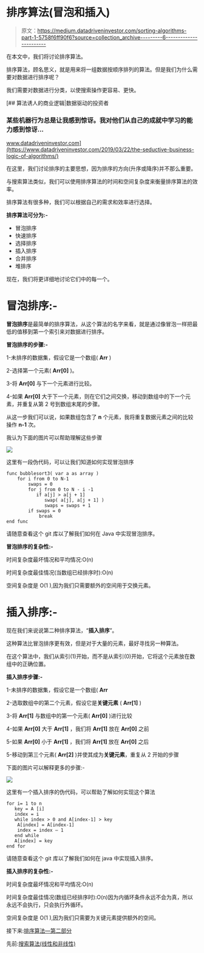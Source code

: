 # 排序算法(冒泡和插入)

> 原文：<https://medium.datadriveninvestor.com/sorting-algorithms-part-1-5758f6ff90f6?source=collection_archive---------6----------------------->

在本文中，我们将讨论排序算法。

排序算法，顾名思义，就是用来将一组数据按顺序排列的算法。但是我们为什么需要对数据进行排序呢？

我们需要对数据进行分类，以使搜索操作更容易、更快。

[](https://www.datadriveninvestor.com/2019/03/22/the-seductive-business-logic-of-algorithms/) [## 算法诱人的商业逻辑|数据驱动的投资者

### 某些机器行为总是让我感到惊讶。我对他们从自己的成就中学习的能力感到惊讶…

www.datadriveninvestor.com](https://www.datadriveninvestor.com/2019/03/22/the-seductive-business-logic-of-algorithms/) 

在这里，我们讨论排序的主要思想，因为排序的方向(升序或降序)并不那么重要。

与搜索算法类似，我们可以使用排序算法的时间和空间复杂度来衡量排序算法的效率。

排序算法有很多种，我们可以根据自己的需求和效率进行选择。

**排序算法可分为:-**

*   冒泡排序
*   快速排序
*   选择排序
*   插入排序
*   合并排序
*   堆排序

现在，我们将更详细地讨论它们中的每一个。

# **冒泡排序:-**

**冒泡排序**是最简单的排序算法，从这个算法的名字来看，就是通过像冒泡一样把最低的值移到第一个索引来对数据进行排序。

**冒泡排序的步骤:-**

1-未排序的数据集，假设它是一个数组( **Arr** )

2-选择第一个元素( **Arr[0]** )。

3-将 **Arr[0]** 与下一个元素进行比较。

4-如果 **Arr[0]** 大于下一个元素，则在它们之间交换，移动到数组中的下一个元素，并重复从第 2 号到数组末尾的步骤。

从这一步我们可以说，如果数组包含了 **n** 个元素，我将重复数据元素之间的比较操作 **n-1** 次。

我认为下面的图片可以帮助理解这些步骤

![](img/ac9d72321f112e355f52e2d56f9b0b5a.png)

这里有一段伪代码，可以让我们知道如何实现冒泡排序

```
func bubblesort3( var a as array )
    for i from 0 to N-1
        swaps = 0
        for j from 0 to N - i -1
           if a[j] > a[j + 1] 
              swap( a[j], a[j + 1] )
              swaps = swaps + 1
        if swaps = 0
            break
end func
```

请随意查看这个 git 库以了解我们如何在 Java 中实现冒泡排序。

**冒泡排序的复杂性:-**

时间复杂度最坏情况和平均情况:O(n)

时间复杂度最佳情况(当数组已经排序时):O(n)

空间复杂度是 O(1 ),因为我们只需要额外的空间用于交换元素。

# **插入排序:-**

现在我们来说说第二种排序算法，“**插入排序**”。

这种算法比冒泡排序更有效，但是对于大量的元素，最好寻找另一种算法。

在这个算法中，我们从索引(1)开始，而不是从索引(0)开始，它将这个元素放在数组中的正确位置。

**插入排序步骤:-**

1-未排序的数据集，假设它是一个数组( **Arr**

2-选取数组中的第二个元素，假设它是**关键元素** ( **Arr[1]** )

3-将 **Arr[1]** 与数组中的第一个元素( **Arr[0]** )进行比较

4-如果 **Arr[0]** 大于 **Arr[1]** ，我们将 **Arr[1]** 放在 **Arr[0]** 之前

5-如果 **Arr[0]** 小于 **Arr[1]** ，我们将 **Arr[1]** 放在 **Arr[0]** 之后

5-移动到第三个元素( **Arr[2]** )并使其成为**关键元素**，重复从 2 开始的步骤

下面的图片可以解释更多的步骤:-

![](img/64b4894764ac9792c118073a1aeacb45.png)

这里有一个插入排序的伪代码，可以帮助了解如何实现这个算法

```
for i= 1 to n
   key = A [i]
   index = i
   while index > 0 and A[index-1] > key
    A[index] = A[index-1]
    index = index — 1
   end while
   A[index] = key
end for
```

请随意查看这个 git 库以了解我们如何在 java 中实现插入排序。

**插入排序的复杂性:-**

时间复杂度最坏情况和平均情况:O(n)

时间复杂度最佳情况(数组已经排序时):O(n)因为内循环条件永远不会为真，所以永远不会执行，只会执行外循环。

空间复杂度是 O(1 ),因为我们只需要为关键元素提供额外的空间。

接下来:[排序算法—第二部分](https://medium.com/datadriveninvestor/sorting-algorithms-part-2-7affaead363)

先前:[搜索算法(线性和非线性)](https://medium.com/datadriveninvestor/search-algorithms-linear-and-non-linear-739de13ceaf8)